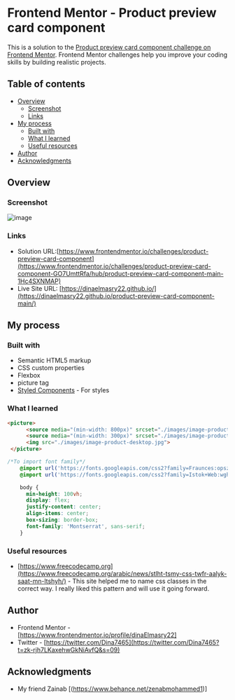 # Frontend Mentor - Product preview card component
This is a solution to the [Product preview card component challenge on Frontend Mentor](https://www.frontendmentor.io/challenges/qr-code-component-iux_sIO_H). Frontend Mentor challenges help you improve your coding skills by building realistic projects. 

## Table of contents

- [Overview](#overview)
  - [Screenshot](#screenshot)
  - [Links](#links)
- [My process](#my-process)
  - [Built with](#built-with)
  - [What I learned](#what-i-learned)
  - [Useful resources](#useful-resources)
- [Author](#author)
- [Acknowledgments](#acknowledgments)

## Overview

### Screenshot
![image](https://user-images.githubusercontent.com/113911084/192107537-639482bb-1324-4f90-8120-b54c8e815983.png)

### Links

- Solution URL:[https://www.frontendmentor.io/challenges/product-preview-card-component](https://www.frontendmentor.io/challenges/product-preview-card-component-GO7UmttRfa/hub/product-preview-card-component-main-1Hc4SXNMAP)
- Live Site URL: [https://dinaelmasry22.github.io/](https://dinaelmasry22.github.io/product-preview-card-component-main/)

## My process

### Built with

- Semantic HTML5 markup
- CSS custom properties
- Flexbox
- picture tag
- [Styled Components](https://styled-components.com/) - For styles

### What I learned
```html
<picture>
      <source media="(min-width: 800px)" srcset="./images/image-product-desktop.jpg">
      <source media="(min-width: 300px)" srcset="./images/image-product-mobile.jpg">
      <img src="./images/image-product-desktop.jpg">
 </picture>
```
```css
/*To import font family*/
    @import url('https://fonts.googleapis.com/css2?family=Fraunces:opsz,wght@9..144,700&family=Istok+Web:wght@700&family=Montserrat&family=Nunito+Sans:wght@700;900&family=Open+Sans:wdth,wght@97.2,300;100,500&family=Outfit:wght@300;400;600&family=Rubik+Mono+One&family=Rubik+Moonrocks&family=Rubik+Puddles&display=swap');
    @import url('https://fonts.googleapis.com/css2?family=Istok+Web:wght@700&family=Montserrat&family=Nunito+Sans:wght@700;900&family=Open+Sans:wdth,wght@97.2,300;100,500&family=Outfit:wght@300;400;600&family=Rubik+Mono+One&family=Rubik+Moonrocks&display=swap'); 

    body {
      min-height: 100vh;
      display: flex;
      justify-content: center;
      align-items: center;
      box-sizing: border-box;
      font-family: 'Montserrat', sans-serif;
    }
```

### Useful resources

- [https://www.freecodecamp.org](https://www.freecodecamp.org/arabic/news/stlht-tsmy-css-twfr-aalyk-saat-mn-ltshyh/) - This site helped me to name css classes in the correct way. I really liked this pattern and will use it going forward.

## Author

- Frontend Mentor - [https://www.frontendmentor.io/profile/dinaElmasry22]
- Twitter - [https://twitter.com/Dina7465](https://twitter.com/Dina7465?t=zk-rjh7LKaxehwGkNiAvfQ&s=09)

## Acknowledgments
- My friend Zainab  [(https://www.behance.net/zenabmohammed1)]
